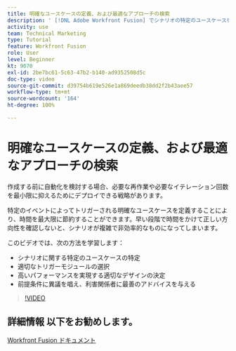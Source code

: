 ```yaml
---
title: 明確なユースケースの定義、および最適なアプローチの検索
description: ' [!DNL Adobe Workfront Fusion] でシナリオの特定のユースケースを特定し、適切なデザインを決定し、利害関係者に最適なアドバイスを提供する方法を学びます。'
activity: use
team: Technical Marketing
type: Tutorial
feature: Workfront Fusion
role: User
level: Beginner
kt: 9070
exl-id: 2be7bc61-5c63-47b2-b140-ad9352508d5c
doc-type: video
source-git-commit: d39754b619e526e1a869deedb38dd2f2b43aee57
workflow-type: tm+mt
source-wordcount: '164'
ht-degree: 100%

---
```


# 明確なユースケースの定義、および最適なアプローチの検索

作成する前に自動化を検討する場合、必要な再作業や必要なイテレーション回数を最小限に抑えるためにデプロイできる戦略があります。

特定のイベントによってトリガーされる明確なユースケースを定義することにより、時間を最大限に節約することができます。早い段階で時間をかけて正しい方向性を確認しないと、シナリオが複雑で非効率的なものになってしまいます。

このビデオでは、次の方法を学習します：

* シナリオに関する特定のユースケースの特定
* 適切なトリガーモジュールの選択
* 高いパフォーマンスを実現する適切なデザインの決定
* 前提条件に異議を唱え、利害関係者に最善のアドバイスを与える

>[!VIDEO](https://video.tv.adobe.com/v/335311/?quality=12)

## 詳細情報 以下をお勧めします。

[Workfront Fusion ドキュメント](https://experienceleague.adobe.com/docs/workfront/using/adobe-workfront-fusion/workfront-fusion-2.html?lang=ja)
